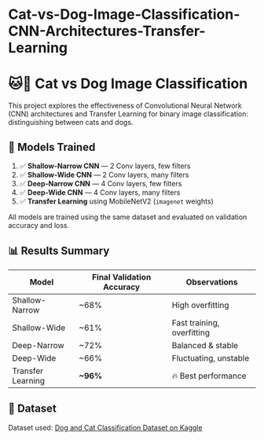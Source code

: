 # Cat-vs-Dog-Image-Classification-CNN-Architectures-Transfer-Learning




# 🐱🐶 Cat vs Dog Image Classification

This project explores the effectiveness of Convolutional Neural Network (CNN) architectures and Transfer Learning for binary image classification: distinguishing between cats and dogs.

## 🧪 Models Trained

1. ✅ **Shallow-Narrow CNN** — 2 Conv layers, few filters
2. ✅ **Shallow-Wide CNN** — 2 Conv layers, many filters
3. ✅ **Deep-Narrow CNN** — 4 Conv layers, few filters
4. ✅ **Deep-Wide CNN** — 4 Conv layers, many filters
5. ✅ **Transfer Learning** using MobileNetV2 (`imagenet` weights)

All models are trained using the same dataset and evaluated on validation accuracy and loss.

## 📊 Results Summary

| Model             | Final Validation Accuracy | Observations          |
|------------------|---------------------------|------------------------|
| Shallow-Narrow    | ~68%                      | High overfitting       |
| Shallow-Wide      | ~61%                      | Fast training, overfitting |
| Deep-Narrow       | ~72%                      | Balanced & stable      |
| Deep-Wide         | ~66%                      | Fluctuating, unstable  |
| Transfer Learning | **~96%**                  | 🔥 Best performance    |

## 📁 Dataset

Dataset used: [Dog and Cat Classification Dataset on Kaggle](https://www.kaggle.com/datasets/bhavikjikadara/dog-and-cat-classification-dataset)
